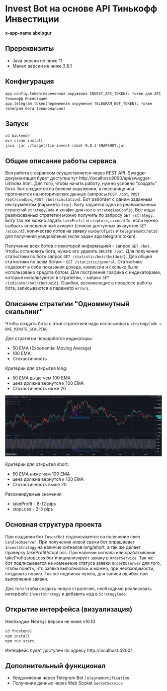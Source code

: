 # Invest Bot на основе API Тинькофф Инвестиции 
**x-app-name abelogur**

## Пререквизиты
* Java версии не ниже 11
* Maven версии не ниже 3.8.1

## Конфигурация
```properties
app.config.token(переменная окружения INVEST_API_TOKEN): токен для API Тинькофф Инвестиций
app.telegram.token(переменная окружения TELEGRAM_BOT_TOKEN): токен телеграм бота (опционально)
```

## Запуск
```shell
cd backend/
mvn clean install
java -jar ./target/tin-invest-robot-0.0.1-SNAPSHOT.jar
```

## Общие описание работы сервиса
Вся работа с сервисом осуществляется через REST API. Swagger документация будет доступна тут 
http://localhost:8090/api/swagger-ui/index.html. Для того, чтобы начать работу, нужно условно "создать" бота.
Бот создается на боевом окружении, в песочнице или прогоняется на исторических данных 
(запросы `POST /bot`, `POST /bot/sandbox`, `POST /bot/simulation`). Бот работает с одним заданным инструментом 
(параметр `figi`). Боту задается одна из реализованных стратегий `strategyCode` и конфиг для нее в `strategiesConfig`. 
Все коды реализованных стратегии можно получить по запросу `GET /strategy`. Боту так же можно задать 
`takeProfit` и `stopLoss`, `accountId`, если нужно выбрать определенный аккаунт 
(список доступных аккаунтов `GET /account`), количество лотов на заявку `numberOfLots` и `telegramBotChatId` 
для получения уведомлений (если задан app.telegram.token).

Получение всех ботов с некоторой информацией - запрос `GET /bot`. Чтобы остановить бота, нужно его удалить `DELETE /bot`.
Для получения статистики по боту запрос `GET /statistic/bot/{botUuid}`. Для общей статистики по всем ботам -
`GET /statistic/general`. Статистика содержит в себе показания дохода, комиссии и сколько было использовано средств ботом.
Для построения графика с индикаторами, которые используются в стратегии, - запрос `GET /indicator/bot/{botUuid}`.
Ошибки, возникающие в процессе работы бота, записываются в параметр `errors`.

## Описание стратегии "Одноминутный скальпинг"
Чтобы создать бота с этой стратегией надо использовать `strategyCode = ONE_MINUTE_SCALPING`.

Для стратегии понадобятся индикаторы:
* 50 EMA (Exponential Moving Average)
* 100 EMA
* Стохастичность

Критерии для открытия long:
* 50 EMA выше чем 100 EMA
* цена должна вернутся к 100 EMA
* Стохастичность ниже 20 

![alt text](./1-minute.png?raw=true "1-minute")

Критерии для открытия short: 
* 50 EMA ниже чем 100 EMA
* цена должна вернутся к 100 EMA
* Стохастичность выше 20

Рекомендуемые значения:
* takeProfit - 8-12 pips 
* stopLoss - 2-3 pips

## Основная структура проекта
При создании бот `InvestBot` подписывается на получение свеч `CandleObserver`. При получении новой свечи бот 
опрашивает `InvestStrategy` на наличие сигналов long/short, а так же делает проверку takeProfit/stopLoss.
При наличии сигнала или срабатывании takeProfit/stopLoss бот инициализирует заявку в `OrderService`.
Так же бот подписывается на изменение статуса заявки `OrderObserver` для того, чтобы понять, что заявка выполнилась
и можно, при необходимости, создавать новую. Так же подписка нужна, для записи ошибок при выполнении заявки.

Для того чтобы создать новую стратегию, необходимо реализовать интерфейс `InvestStrategy` и добавить 
код в `StrategyCode`.

## Открытие интерфейса (визуализация)
Необходим Node.js версии не ниже v16.10
```shell
cd frontend/
npm install
npm run start
```
Интерфейс будет доступен по адресу http://localhost:4200/

## Дополнительный функционал
* Уведомления через Telegram Bot `TelegramNotification`
* Получение данных через Web Socket `SocketService`
